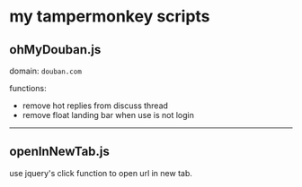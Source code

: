 # my tampermonkey scripts

## ohMyDouban.js

domain: `douban.com`

functions:

* remove hot replies from discuss thread
* remove float landing bar when use is not login



---

## openInNewTab.js

use jquery's click function to open url in new tab.



